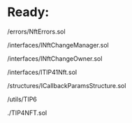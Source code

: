 <h1>Ready:</h1>

/errors/NftErrors.sol

/interfaces/INftChangeManager.sol

/interfaces/INftChangeOwner.sol

/interfaces/ITIP41Nft.sol

/structures/ICallbackParamsStructure.sol

/utils/TIP6

./TIP4NFT.sol
